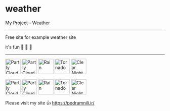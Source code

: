 # weather

My Project - Weather

---

Free site for example weather site

it's fun 🙂 🥶 🥵

---

<p float="left">
    <img src="https://bmcdn.nl/assets/weather-icons/v2.0/fill/clear-day.svg" alt="Partly Cloudy Day" height="48"/>
    <img src="https://bmcdn.nl/assets/weather-icons/v2.0/fill/partly-cloudy-day.svg" alt="Partly Cloudy Day" height="48"/>
    <img src="https://bmcdn.nl/assets/weather-icons/v2.0/fill/rain.svg" alt="Rain" height="48"/>
    <img src="https://bmcdn.nl/assets/weather-icons/v2.0/fill/tornado.svg" alt="Tornado" height="48"/>
    <img src="https://bmcdn.nl/assets/weather-icons/v2.0/fill/clear-night.svg" alt="Clear Night" height="48"/>
</p>

<p float="left">
    <img src="https://bmcdn.nl/assets/weather-icons/v2.0/line/clear-day.svg" alt="Partly Cloudy Day" height="48"/>
    <img src="https://bmcdn.nl/assets/weather-icons/v2.0/line/partly-cloudy-day.svg" alt="Partly Cloudy Day" height="48"/>
    <img src="https://bmcdn.nl/assets/weather-icons/v2.0/line/rain.svg" alt="Rain" height="48"/>
    <img src="https://bmcdn.nl/assets/weather-icons/v2.0/line/tornado.svg" alt="Tornado" height="48"/>
    <img src="https://bmcdn.nl/assets/weather-icons/v2.0/line/clear-night.svg" alt="Clear Night" height="48"/>
</p>

Please visit my site 👍
https://pedramnili.ir/
